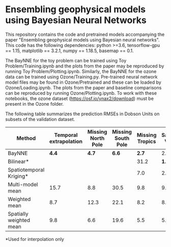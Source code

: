 # Ensembling geophysical models using Bayesian Neural Networks
This repository contains the code and pretrained models accompanying the paper "Ensembling geophysical models using Bayesian neural networks". This code has the following dependencies: python >=3.6, tensorflow-gpu == 1.15, matplotlib == 3.2.1, numpy == 1.18.5, basemap == 0.1.

The BayNNE for the toy problem can be trained using Toy Problem/Training.ipynb and the plots from the paper may be reproduced by running Toy Problem/Plotting.ipynb. Similarly, the BayNNE for the ozone data can be trained using Ozone/Training.py. Pre-trained neural network model files may be found in Ozone/Pretrained and these can be loaded by Ozone/Loading.ipynb. The plots from the paper and baseline comparisons can be reproduced by running Ozone/Plotting.ipynb. To work with these notebooks, the ozone dataset (https://osf.io/ynax2/download) must be present in the Ozone folder.

The following table summarizes the prediction RMSEs in Dobson Units on subsets of the validation dataset.


| Method        | Temporal extrapolation | Missing North Pole | Missing South Pole | Missing Tropics | Satellite Voids | Small Features |
| ------------- | ---------------------- | ------------------ | ------------------ | --------------- | ---------------- | -------------- |
| BayNNE        | **4.4** | **4.7** | **6.6** | **2.7** | 2.1 | **3.2** | 
| Bilinear\*     |  |  |  | 31.2 | **1.7** | 3.4 |
| Spatiotemporal Kriging\*|  |  |  | 7.0 | 2.2 | 3.4 |
| Multi-model mean | 15.7 | 8.8 | 30.5 | 9.8 | 9.2 | 16.4 |
| Weighted mean | 8.7 | 12.3 | 22.1 | 8.2 | 8.5 | 10.2 |
| Spatially weighted mean | 9.8 | 6.6 | 19.6 | 5.5 | 5.2 | 10.0 |

\*Used for interpolation only
